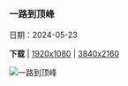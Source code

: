 ### 一路到顶峰

日期：2024-05-23

**下载**  |  [1920x1080](https://cn.bing.com/th?id=OHR.OrdesaNationalPark_ZH-CN8545620273_1920x1080.jpg)  |  [3840x2160](https://cn.bing.com/th?id=OHR.OrdesaNationalPark_ZH-CN8545620273_UHD.jpg)

![一路到顶峰](https://cn.bing.com/th?id=OHR.OrdesaNationalPark_ZH-CN8545620273_1920x1080.jpg "阿尼斯克洛峡谷，奥德萨和佩尔迪多山国家公园，韦斯卡，西班牙 (© Marisa Estivill/Shutterstock)")

